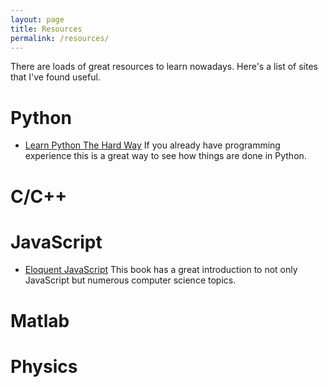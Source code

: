 ```yaml
---
layout: page
title: Resources
permalink: /resources/
---
```


There are loads of great resources to learn nowadays. Here's a list of sites that I've found useful.

# Python
* [Learn Python The Hard Way](https://learnpythonthehardway.org/book/ex0.html)
If you already have programming experience this is a great way to see how things are done in Python.

# C/C++


# JavaScript
* [Eloquent JavaScript](http://eloquentjavascript.net/)
This book has a great introduction to not only JavaScript but numerous computer science topics.

# Matlab


# Physics

